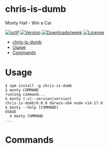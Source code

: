 # chris-is-dumb

Monty Hall - Win a Car

[![oclif](https://img.shields.io/badge/cli-oclif-brightgreen.svg)](https://oclif.io)
[![Version](https://img.shields.io/npm/v/monty.svg)](https://npmjs.org/package/monty)
[![Downloads/week](https://img.shields.io/npm/dw/monty.svg)](https://npmjs.org/package/monty)
[![License](https://img.shields.io/npm/l/monty.svg)](https://github.com/dankrajnak/monty/blob/master/package.json)

<!-- toc -->
* [chris-is-dumb](#chris-is-dumb)
* [Usage](#usage)
* [Commands](#commands)
<!-- tocstop -->

# Usage

<!-- usage -->
```sh-session
$ npm install -g chris-is-dumb
$ monty COMMAND
running command...
$ monty (-v|--version|version)
chris-is-dumb/0.0.0 darwin-x64 node-v14.17.0
$ monty --help [COMMAND]
USAGE
  $ monty COMMAND
...
```
<!-- usagestop -->

# Commands

<!-- commands -->

<!-- commandsstop -->
